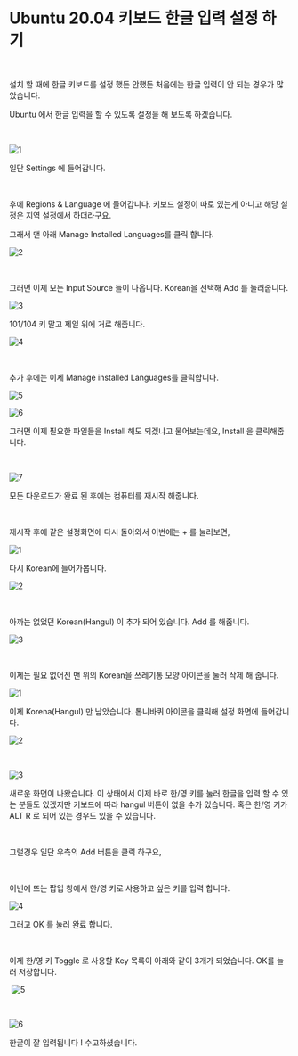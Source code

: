 # Ubuntu 20.04 키보드 한글 입력 설정 하기

​	

설치 할 때에 한글 키보드를 설정 했든 안했든 처음에는 한글 입력이 안 되는 경우가 많았습니다.

Ubuntu 에서 한글 입력을 할 수 있도록 설정을 해 보도록 하겠습니다.

​	

![1](https://raw.githubusercontent.com/Shane-Park/markdownBlog/master/OS/linux/korean.assets/1.png)

일단 Settings 에 들어갑니다.

​		

후에 Regions & Language 에 들어갑니다. 키보드 설정이 따로 있는게 아니고 해당 설정은 지역 설정에서 하더라구요.

그래서 맨 아래 Manage Installed Languages를 클릭 합니다.

![2](https://raw.githubusercontent.com/Shane-Park/markdownBlog/master/OS/linux/korean.assets/2.png)

​		

그러면 이제 모든 Input Source 들이 나옵니다. Korean을 선택해 Add 를 눌러줍니다.

![3](https://raw.githubusercontent.com/Shane-Park/markdownBlog/master/OS/linux/korean.assets/3.png)		

101/104 키 말고 제일 위에 거로 해줍니다.

![4](https://raw.githubusercontent.com/Shane-Park/markdownBlog/master/OS/linux/korean.assets/4.png)

​			

추가 후에는 이제 Manage installed Languages를 클릭합니다.

![5](https://raw.githubusercontent.com/Shane-Park/markdownBlog/master/OS/linux/korean.assets/5.png)


![6](https://raw.githubusercontent.com/Shane-Park/markdownBlog/master/OS/linux/korean.assets/6.png)

그러면 이제 필요한 파일들을 Install 해도 되겠냐고 물어보는데요, Install 을 클릭해줍니다.	

​		

![7](https://raw.githubusercontent.com/Shane-Park/markdownBlog/master/OS/linux/korean.assets/7.png)

모든 다운로드가 완료 된 후에는 컴퓨터를 재시작 해줍니다.

​	

재시작 후에 같은 설정화면에 다시 돌아와서 이번에는 + 를 눌러보면,

![1](https://raw.githubusercontent.com/Shane-Park/markdownBlog/master/OS/linux/korean.assets/1-1951496.png)			

다시 Korean에 들어가봅니다.

![2](https://raw.githubusercontent.com/Shane-Park/markdownBlog/master/OS/linux/korean.assets/2-1951509.png)

​	

아까는 없었던 Korean(Hangul) 이 추가 되어 있습니다. Add 를 해줍니다.	

![3](https://raw.githubusercontent.com/Shane-Park/markdownBlog/master/OS/linux/korean.assets/3-1951523.png)

​		

이제는 필요 없어진 맨 위의 Korean을 쓰레기통 모양 아이콘을 눌러 삭제 해 줍니다.

![1](https://raw.githubusercontent.com/Shane-Park/markdownBlog/master/OS/linux/korean.assets/1-1951637.png)



이제 Korena(Hangul) 만 남았습니다. 톱니바퀴 아이콘을 클릭해 설정 화면에 들어갑니다.	

![2](https://raw.githubusercontent.com/Shane-Park/markdownBlog/master/OS/linux/korean.assets/2-1951658.png)

​	

![3](https://raw.githubusercontent.com/Shane-Park/markdownBlog/master/OS/linux/korean.assets/3-1951942.png)

새로운 화면이 나왔습니다. 이 상태에서 이제 바로 한/영 키를 눌러 한글을 입력 할 수 있는 분들도 있겠지만 키보드에 따라 hangul 버튼이 없을 수가 있습니다. 혹은 한/영 키가 ALT R 로 되어 있는 경우도 있을 수 있습니다.

​	

그럴경우 일단 우측의 Add 버튼을 클릭 하구요,

​	

이번에 뜨는 팝업 창에서 한/영 키로 사용하고 싶은 키를 입력 합니다.

![4](https://raw.githubusercontent.com/Shane-Park/markdownBlog/master/OS/linux/korean.assets/4-1951997.png)

그러고 OK 를 눌러 완료 합니다.

​	

이제 한/영 키 Toggle 로 사용할 Key 목록이 아래와 같이 3개가 되었습니다. OK를 눌러 저장합니다.

​	![5](https://raw.githubusercontent.com/Shane-Park/markdownBlog/master/OS/linux/korean.assets/5-1952020.png)

​	

![6](https://raw.githubusercontent.com/Shane-Park/markdownBlog/master/OS/linux/korean.assets/6-1952039.png)

한글이 잘 입력됩니다 ! 수고하셨습니다.
